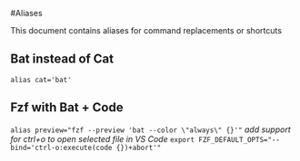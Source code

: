 #Aliases

This document contains aliases for command replacements or shortcuts

## Bat instead of Cat

`alias cat='bat'`

## Fzf with Bat + Code

`alias preview="fzf --preview 'bat --color \"always\" {}'"`
_add support for ctrl+o to open selected file in VS Code_
`export FZF_DEFAULT_OPTS="--bind='ctrl-o:execute(code {})+abort'"`
